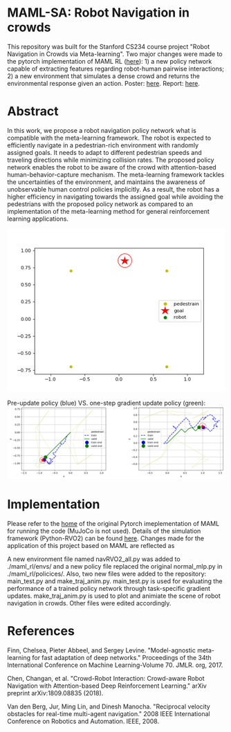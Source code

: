 # MAML-SA: Robot Navigation in crowds

This repository was built for the Stanford CS234 course project "Robot Navigation in Crowds via Meta-learning". Two major changes were made to the pytorch implementation of MAML RL ([here](https://github.com/tristandeleu/pytorch-maml-rl)): 1) a new policy network capable of extracting features regarding robot-human pairwise interactions; 2) a new environment that simulates a dense crowd and returns the environmental response given an action. Poster: [here](https://github.com/biy001/pytorch-maml-navigation-in-crowds/blob/master/poster_and_report/CS234_poster.pdf). Report: [here](https://github.com/biy001/pytorch-maml-navigation-in-crowds/blob/master/poster_and_report/CS234_final_report.pdf).

# Abstract
In this work, we propose a robot navigation policy network what is compatible with the meta-learning framework. The robot is expected to efficiently navigate in a pedestrian-rich environment with randomly assigned goals. It needs to adapt to different pedestrian speeds and traveling directions while minimizing collision rates. The proposed policy network enables the robot to be aware of the crowd with attention-based human-behavior-capture mechanism. The meta-learning framework tackles the uncertainties of the environment, and maintains the awareness of unobservable human control policies implicitly. As a result, the robot has a higher efficiency in navigating towards the assigned goal while avoiding the pedestrians with the proposed policy network as compared to an implementation of the meta-learning method for general reinforcement learning applications.



<p align="center">
  <img src="./plots_and_animation/anim_example.gif">
</p>

Pre-update policy (blue) VS. one-step gradient update policy (green):
![](./plots_and_animation/one_step_gradient.png)  

# Implementation
Please refer to the [home](https://github.com/tristandeleu/pytorch-maml-rl) of the original Pytorch imeplementation of MAML for running the code (MuJoCo is not used). Details of the simulation framework (Python-RVO2) can be found [here](https://github.com/sybrenstuvel/Python-RVO2). Changes made for the application of this project based on MAML are reflected as

A new environment file named navRVO2_all.py was added to ./maml_rl/envs/ and a new policy file replaced the original normal_mlp.py in ./maml_rl/policices/. Also, two new files were added to the repository: main_test.py and make_traj_anim.py. main_test.py is used for evaluating the performance of a trained policy network through task-specific gradient updates. make_traj_anim.py is used to plot and animiate the scene of robot navigation in crowds. Other files were edited accordingly. 





# References
Finn, Chelsea, Pieter Abbeel, and Sergey Levine. "Model-agnostic meta-learning for fast adaptation of deep networks." Proceedings of the 34th International Conference on Machine Learning-Volume 70. JMLR. org, 2017.

Chen, Changan, et al. "Crowd-Robot Interaction: Crowd-aware Robot Navigation with Attention-based Deep Reinforcement Learning." arXiv preprint arXiv:1809.08835 (2018).

Van den Berg, Jur, Ming Lin, and Dinesh Manocha. "Reciprocal velocity obstacles for real-time multi-agent navigation." 2008 IEEE International Conference on Robotics and Automation. IEEE, 2008.
